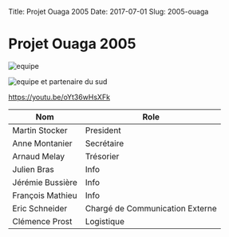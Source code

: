 Title: Projet Ouaga 2005
Date: 2017-07-01
Slug: 2005-ouaga

# Projet Ouaga 2005

![equipe]({filename}/images/equipe.jpg "equipe")

![equipe et partenaire du sud]({filename}/images/equipe%20et%20partenaire%20du%20sud.jpg "equipe et partenaire du sud")

https://youtu.be/oYt36wHsXFk

|Nom|Role
|--- |--- |
|Martin Stocker|President|
|Anne Montanier|Secrétaire|
|Arnaud Melay|Trésorier|
|Julien Bras|Info|
|Jérémie Bussière|Info|
|François Mathieu|Info|
|Eric Schneider|Chargé de Communication Externe|
|Clémence Prost|Logistique|